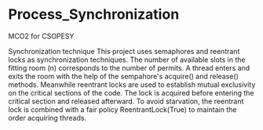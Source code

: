 # Process_Synchronization
MCO2 for CSOPESY

Synchronization  technique
    This project uses semaphores and reentrant locks as synchronization techniques.
    The number of available slots in the fitting room (n) corresponds to the number
    of permits. A thread enters and exits the room with the help  of the sempahore's acquire() 
    and release() methods. Meanwhile reentrant locks are used to establish mutual exclusivity on the critical sections of the code. The lock is acquired before entering the critical section and released afterward. To avoid starvation, the reentrant lock is combined with a fair policy ReentrantLock(True) to maintain the order acquiring threads. 


   